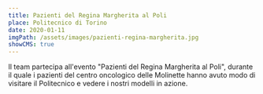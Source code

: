 ```yaml
---
title: Pazienti del Regina Margherita al Poli
place: Politecnico di Torino
date: 2020-01-11
imgPath: /assets/images/pazienti-regina-margherita.jpg
showCMS: true
---
```

Il team partecipa all'evento "Pazienti del Regina Margherita al Poli", durante il quale i pazienti del centro oncologico delle Molinette hanno avuto modo di visitare il Politecnico e vedere i nostri modelli in azione.
